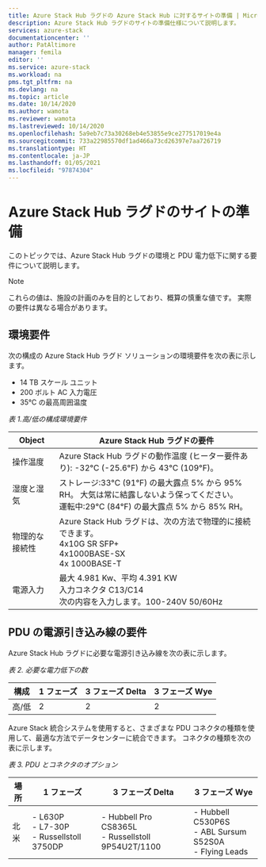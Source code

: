 ```yaml
---
title: Azure Stack Hub ラグドの Azure Stack Hub に対するサイトの準備 | Microsoft Docs
description: Azure Stack Hub ラグドのサイトの準備仕様について説明します。
services: azure-stack
documentationcenter: ''
author: PatAltimore
manager: femila
editor: ''
ms.service: azure-stack
ms.workload: na
pms.tgt_pltfrm: na
ms.devlang: na
ms.topic: article
ms.date: 10/14/2020
ms.author: wamota
ms.reviewer: wamota
ms.lastreviewed: 10/14/2020
ms.openlocfilehash: 5a9eb7c73a30268eb4e53855e9ce277517019e4a
ms.sourcegitcommit: 733a22985570df1ad466a73cd26397e7aa726719
ms.translationtype: HT
ms.contentlocale: ja-JP
ms.lasthandoff: 01/05/2021
ms.locfileid: "97874304"
---
```

# <a name="azure-stack-hub-ruggedized-site-readiness"></a>Azure Stack Hub ラグドのサイトの準備

このトピックでは、Azure Stack Hub ラグドの環境と PDU 電力低下に関する要件について説明します。 

>[!NOTE]
>これらの値は、施設の計画のみを目的としており、概算の慎重な値です。 実際の要件は異なる場合があります。

## <a name="environmental-requirements"></a>環境要件

次の構成の Azure Stack Hub ラグド ソリューションの環境要件を次の表に示します。

- 14 TB スケール ユニット
- 200 ボルト AC 入力電圧
- 35°C の最高周囲温度

*表 1.高/低の構成環境要件*

| Object                         | Azure Stack Hub ラグドの要件               |
|--------------------------------|--------------------------------|
|操作温度           | Azure Stack Hub ラグドの動作温度 (ヒーター要件あり): -32°C (-25.6°F) から 43°C (109°F)。    |
|湿度と湿気           | ストレージ:33°C (91°F) の最大露点 5% から 95% RH。 大気は常に結露しないよう保ってください。 <br> 運転中:29°C (84°F) の最大露点 5% から 85% RH。
|物理的な接続性           | Azure Stack Hub ラグドは、次の方法で物理的に接続できます。 <br>4x10G SR SFP+ <br>4x1000BASE-SX <br>4x 1000BASE-T
|電源入力                     | 最大 4.981 Kw、平均 4.391 KW<br> 入力コネクタ C13/C14<br> 次の内容を入力します。100-240V 50/60Hz

## <a name="pdu-power-drop-requirements"></a>PDU の電源引き込み線の要件

Azure Stack Hub ラグドに必要な電源引き込み線を次の表に示します。

*表 2. 必要な電力低下の数*

| 構成  | 1 フェーズ  | 3 フェーズ Delta |3 フェーズ Wye |
|----------------|---------------|-------------------|----------------|
|高/低        | 2             | 2                 | 2              |

Azure Stack 統合システムを使用すると、さまざまな PDU コネクタの種類を使用して、最適な方法でデータセンターに統合できます。 コネクタの種類を次の表に示します。

*表 3. PDU とコネクタのオプション*

| 場所     | 1 フェーズ                                | 3 フェーズ Delta                                   | 3 フェーズ Wye                                        |
|--------------|---------------------------------------------|-----------------------------------------------------|-----------------------------------------------------------|
|北米 |- L630P<br>- L7-30P<br>- Russellstoll 3750DP |- Hubbell Pro CS8365L<br>- Russellstoll 9P54U2T/1100 |- Hubbell C530P6S<br>- ABL Sursum S52S0A<br>- Flying Leads |



